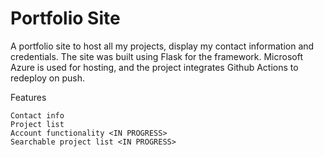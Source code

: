 # Portfolio Site

A portfolio site to host all my projects, display my contact information and credentials. The site was built using Flask for the framework. Microsoft Azure is used for hosting, and the project integrates Github Actions to redeploy on push.


Features

    Contact info
    Project list
    Account functionality <IN PROGRESS>
    Searchable project list <IN PROGRESS>
